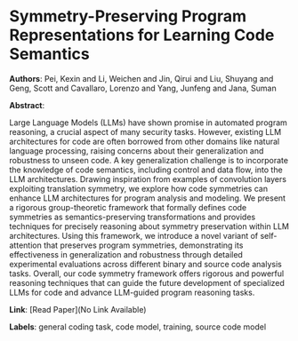 # Symmetry-Preserving Program Representations for Learning Code Semantics

**Authors**: Pei, Kexin and Li, Weichen and Jin, Qirui and Liu, Shuyang and Geng, Scott and Cavallaro, Lorenzo and Yang, Junfeng and Jana, Suman

**Abstract**:

Large Language Models (LLMs) have shown promise in automated program reasoning, a crucial aspect of many security tasks. However, existing LLM architectures for code are often borrowed from other domains like natural language processing, raising concerns about their generalization and robustness to unseen code. A key generalization challenge is to incorporate the knowledge of code semantics, including control and data flow, into the LLM architectures. Drawing inspiration from examples of convolution layers exploiting translation symmetry, we explore how code symmetries can enhance LLM architectures for program analysis and modeling. We present a rigorous group-theoretic framework that formally defines code symmetries as semantics-preserving transformations and provides techniques for precisely reasoning about symmetry preservation within LLM architectures. Using this framework, we introduce a novel variant of self-attention that preserves program symmetries, demonstrating its effectiveness in generalization and robustness through detailed experimental evaluations across different binary and source code analysis tasks. Overall, our code symmetry framework offers rigorous and powerful reasoning techniques that can guide the future development of specialized LLMs for code and advance LLM-guided program reasoning tasks.

**Link**: [Read Paper](No Link Available)

**Labels**: general coding task, code model, training, source code model
